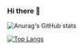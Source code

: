 ### Hi there 👋

 
![Anurag's GitHub stats](https://github-readme-stats.vercel.app/api?username=rocribeiro&show_icons=true&theme=radical)


[![Top Langs](https://github-readme-stats.vercel.app/api/top-langs/?username=rocribeiro&layout=demo)](https://github.com/anuraghazra/github-readme-stats)


<!--
**rocribeiro/rocribeiro** is a ✨ _special_ ✨ repository because its `README.md` (this file) appears on your GitHub profile.

Here are some ideas to get you started:

- 🔭 I’m currently working on ...
- 🌱 I’m currently learning ...
- 👯 I’m looking to collaborate on ...
- 🤔 I’m looking for help with ...
- 💬 Ask me about ...
- 📫 How to reach me: ...
- 😄 Pronouns: ...
- ⚡ Fun fact: ...
-->
